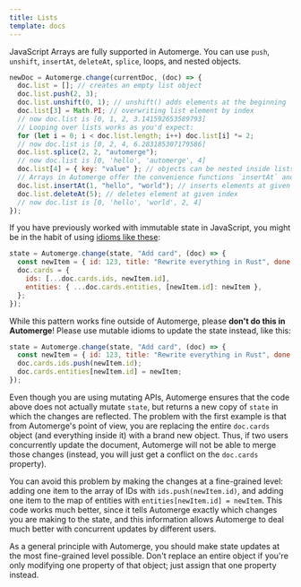 ```yaml
---
title: Lists
template: docs
---
```


JavaScript Arrays are fully supported in Automerge. You can use `push`, `unshift`, `insertAt`, `deleteAt`, `splice`, loops, and nested objects.

```js
newDoc = Automerge.change(currentDoc, (doc) => {
  doc.list = []; // creates an empty list object
  doc.list.push(2, 3);
  doc.list.unshift(0, 1); // unshift() adds elements at the beginning
  doc.list[3] = Math.PI; // overwriting list element by index
  // now doc.list is [0, 1, 2, 3.141592653589793]
  // Looping over lists works as you'd expect:
  for (let i = 0; i < doc.list.length; i++) doc.list[i] *= 2;
  // now doc.list is [0, 2, 4, 6.283185307179586]
  doc.list.splice(2, 2, "automerge");
  // now doc.list is [0, 'hello', 'automerge', 4]
  doc.list[4] = { key: "value" }; // objects can be nested inside lists as well
  // Arrays in Automerge offer the convenience functions `insertAt` and `deleteAt`
  doc.list.insertAt(1, "hello", "world"); // inserts elements at given index
  doc.list.deleteAt(5); // deletes element at given index
  // now doc.list is [0, 'hello', 'world', 2, 4]
});
```

If you have previously worked with immutable state in JavaScript, you might be in the habit of
using [idioms like these](https://redux.js.org/recipes/structuring-reducers/updating-normalized-data):

```js
state = Automerge.change(state, "Add card", (doc) => {
  const newItem = { id: 123, title: "Rewrite everything in Rust", done: false };
  doc.cards = {
    ids: [...doc.cards.ids, newItem.id],
    entities: { ...doc.cards.entities, [newItem.id]: newItem },
  };
});
```

While this pattern works fine outside of Automerge, please **don't do this in Automerge**! Please
use mutable idioms to update the state instead, like this:

```js
state = Automerge.change(state, "Add card", (doc) => {
  const newItem = { id: 123, title: "Rewrite everything in Rust", done: false };
  doc.cards.ids.push(newItem.id);
  doc.cards.entities[newItem.id] = newItem;
});
```

Even though you are using mutating APIs, Automerge ensures that the code above does not actually
mutate `state`, but returns a new copy of `state` in which the changes are reflected. The problem
with the first example is that from Automerge's point of view, you are replacing the entire
`doc.cards` object (and everything inside it) with a brand new object. Thus, if two users
concurrently update the document, Automerge will not be able to merge those changes (instead, you
will just get a conflict on the `doc.cards` property).

You can avoid this problem by making the changes at a fine-grained level: adding one
item to the array of IDs with `ids.push(newItem.id)`, and adding one item to the map of entities
with `entities[newItem.id] = newItem`. This code works much better, since it tells Automerge
exactly which changes you are making to the state, and this information allows Automerge to deal
much better with concurrent updates by different users.

As a general principle with Automerge, you should make state updates at the most fine-grained
level possible. Don't replace an entire object if you're only modifying one property of that
object; just assign that one property instead.
